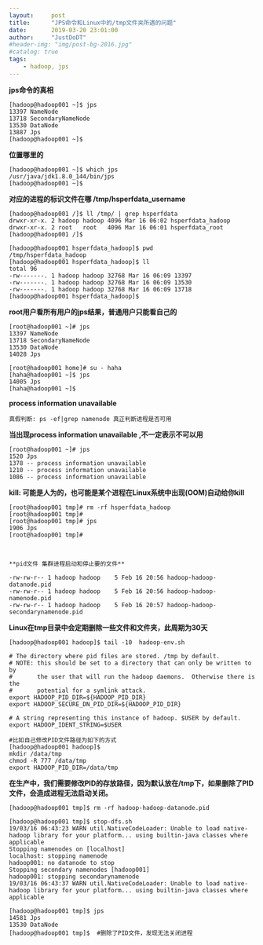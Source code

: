 ```yaml
---
layout:     post
title:      "JPS命令和Linux中的/tmp文件夹所遇的问题"
date:       2019-03-20 23:01:00
author:     "JustDoDT"
#header-img: "img/post-bg-2016.jpg"
#catalog: true
tags:
    - hadoop, jps
---
```



**jps命令的真相**

    [hadoop@hadoop001 ~]$ jps
    13397 NameNode
    13718 SecondaryNameNode
    13530 DataNode
    13887 Jps
    [hadoop@hadoop001 ~]$ 
    


**位置哪里的**

    [hadoop@hadoop001 ~]$ which jps
    /usr/java/jdk1.8.0_144/bin/jps
    [hadoop@hadoop001 ~]$ 




**对应的进程的标识文件在哪   /tmp/hsperfdata_username**

    [hadoop@hadoop001 /]$ ll /tmp/ | grep hsperfdata
    drwxr-xr-x. 2 hadoop hadoop 4096 Mar 16 06:02 hsperfdata_hadoop
    drwxr-xr-x. 2 root   root   4096 Mar 16 06:01 hsperfdata_root
    [hadoop@hadoop001 /]$ 
    
    [hadoop@hadoop001 hsperfdata_hadoop]$ pwd
    /tmp/hsperfdata_hadoop
    [hadoop@hadoop001 hsperfdata_hadoop]$ ll
    total 96
    -rw-------. 1 hadoop hadoop 32768 Mar 16 06:09 13397
    -rw-------. 1 hadoop hadoop 32768 Mar 16 06:09 13530
    -rw-------. 1 hadoop hadoop 32768 Mar 16 06:09 13718
    [hadoop@hadoop001 hsperfdata_hadoop]$ 





**root用户看所有用户的jps结果，普通用户只能看自己的**

    [root@hadoop001 ~]# jps
    13397 NameNode
    13718 SecondaryNameNode
    13530 DataNode
    14028 Jps
    
    [root@hadoop001 home]# su - haha
    [haha@hadoop001 ~]$ jps
    14005 Jps
    [haha@hadoop001 ~]$ 
    



**process information unavailable**

`真假判断: ps -ef|grep namenode 真正判断进程是否可用`

**当出现process information unavailable ,不一定表示不可以用**

    [root@hadoop001 ~]# jps
    1520 Jps
    1378 -- process information unavailable
    1210 -- process information unavailable
    1086 -- process information unavailable





**kill: 可能是人为的，也可能是某个进程在Linux系统中出现(OOM)自动给你kill**

    [root@hadoop001 tmp]# rm -rf hsperfdata_hadoop
    [root@hadoop001 tmp]# 
    [root@hadoop001 tmp]# jps
    1906 Jps
    [root@hadoop001 tmp]# 
    
    
    
    **pid文件 集群进程启动和停止要的文件**
    
    -rw-rw-r-- 1 hadoop hadoop    5 Feb 16 20:56 hadoop-hadoop-datanode.pid
    -rw-rw-r-- 1 hadoop hadoop    5 Feb 16 20:56 hadoop-hadoop-namenode.pid
    -rw-rw-r-- 1 hadoop hadoop    5 Feb 16 20:57 hadoop-hadoop-secondarynamenode.pid
    
    
    
    

**Linux在tmp目录中会定期删除一些文件和文件夹，此周期为30天**

    [hadoop@hadoop001 hadoop]$ tail -10  hadoop-env.sh  
    
    # The directory where pid files are stored. /tmp by default.
    # NOTE: this should be set to a directory that can only be written to by 
    #       the user that will run the hadoop daemons.  Otherwise there is the
    #       potential for a symlink attack.
    export HADOOP_PID_DIR=${HADOOP_PID_DIR}
    export HADOOP_SECURE_DN_PID_DIR=${HADOOP_PID_DIR}
    
    # A string representing this instance of hadoop. $USER by default.
    export HADOOP_IDENT_STRING=$USER
    
    #比如自己修改PID文件路径为如下的方式
    [hadoop@hadoop001 hadoop]$ 
    mkdir /data/tmp
    chmod -R 777 /data/tmp
    export HADOOP_PID_DIR=/data/tmp



**在生产中，我们需要修改PID的存放路径，因为默认放在/tmp下，如果删除了PID文件，会造成进程无法启动关闭。**

    [hadoop@hadoop001 tmp]$ rm -rf hadoop-hadoop-datanode.pid
    
    [hadoop@hadoop001 tmp]$ stop-dfs.sh 
    19/03/16 06:43:23 WARN util.NativeCodeLoader: Unable to load native-hadoop library for your platform... using builtin-java classes where applicable
    Stopping namenodes on [localhost]
    localhost: stopping namenode
    hadoop001: no datanode to stop
    Stopping secondary namenodes [hadoop001]
    hadoop001: stopping secondarynamenode
    19/03/16 06:43:37 WARN util.NativeCodeLoader: Unable to load native-hadoop library for your platform... using builtin-java classes where applicable
    
    [hadoop@hadoop001 tmp]$ jps
    14581 Jps
    13530 DataNode
    [hadoop@hadoop001 tmp]$  #删除了PID文件，发现无法关闭进程













